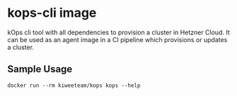 # kops-cli image
kOps cli tool with all dependencies to provision a cluster in Hetzner Cloud.
It can be used as an agent image in a CI pipeline which provisions or updates a cluster. 

## Sample Usage
```shell
docker run --rm kiweeteam/kops kops --help
```
